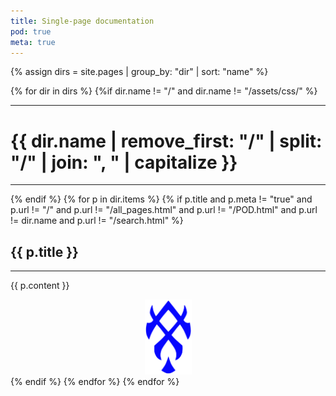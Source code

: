 ```yaml
---
title: Single-page documentation
pod: true
meta: true
---
```


{% assign dirs = site.pages | group_by: "dir" | sort: "name" %} 

{% for dir in dirs %}
{%if dir.name != "/" and dir.name != "/assets/css/" %}
*****
# {{ dir.name | remove_first: "/" | split: "/" | join: ", " | capitalize }}
*****
{% endif %}
  {% for p in dir.items %}
    {% if p.title and p.meta != "true" and p.url != "/" and p.url != "/all_pages.html" and p.url != "/POD.html"  and p.url != dir.name and p.url != "/search.html" %}
## {{ p.title }}
************
{{ p.content }}
<center class="pagebreak"><img src="/images/pod.svg" width=75 height=120 class="noprint" ></center>
    {% endif %}
  {% endfor %}
{% endfor %}

